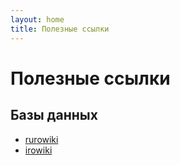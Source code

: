 ```yaml
---
layout: home
title: Полезные ссылки
---
```

# Полезные ссылки
## Базы данных
- [rurowiki](https://rurowiki.ru)
- [irowiki](http://db.irowiki.org/db/)
